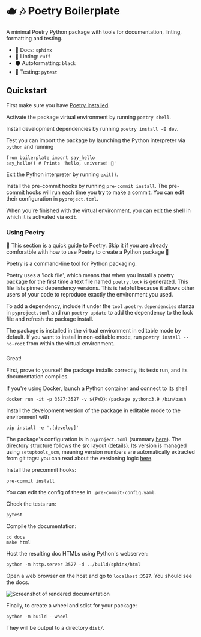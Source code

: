 # 🫖 🎶 Poetry Boilerplate

A minimal Poetry Python package with tools for documentation, linting, formatting and testing.

- 📜 Docs: `sphinx`
- 🧰 Linting: `ruff`
- ⚫ Autoformatting: `black`
- 🧪 Testing: `pytest`


## Quickstart

First make sure you have [Poetry installed](https://python-poetry.org/docs/).

Activate the package virtual environment by running `poetry shell`. 

Install development dependencies by running `poetry install -E dev`.

Test you can import the package by launching the Python interpreter via `python` and running
```
from boilerplate import say_hello
say_hello() # Prints 'hello, universe! 💫'
``` 

Exit the Python interpreter by running `exit()`.

Install the pre-commit hooks by running `pre-commit install`. The pre-commit hooks will run each time you try to make a commit. You can edit their configuration in `pyproject.toml`.



When you're finished with the virtual environment, you can exit the shell in which it is activated via `exit`.



### Using Poetry

🚨 This section is a quick guide to Poetry. Skip it if you are already comforatble with how to use Poetry to create a Python package 🚨

Poetry is a command-line tool for Python packaging.  

Poetry uses a 'lock file', which means that when you install a poetry package for the first time a text file named `poetry.lock` is generated. This file lists pinned dependency versions. This is helpful because it allows other users of your code to reproduce exactly the environment you used.

To add a dependency, include it under the `tool.poetry.dependencies` stanza in `pyproject.toml` and run `poetry update` to add the dependency to the lock file and refresh the package install.

The package is installed in the virtual environment in editable mode by default. If you want to install in non-editable mode, run `poetry install --no-root` from within the virtual environment.

###

Great! 


First, prove to yourself the package installs correctly, its tests run, and its documentation compiles.

If you're using Docker, launch a Python container and connect to its shell
```
docker run -it -p 3527:3527 -v ${PWD}:/package python:3.9 /bin/bash
```

Install the development version of the package in editable mode to the environment with
```
pip install -e '.[develop]'
```
The package's configuration is in `pyproject.toml` (summary [here](https://setuptools.pypa.io/en/latest/userguide/pyproject_config.html)). The directory structure follows the src layout ([details](https://setuptools.pypa.io/en/latest/userguide/package_discovery.html)). Its version is managed using `setuptools_scm`, meaning version numbers are automatically extracted from git tags: you can read about the versioning logic [here](https://pypi.org/project/setuptools-scm/).

Install the precommit hooks:
```
pre-commit install
```
You can edit the config of these in `.pre-commit-config.yaml`.

Check the tests run:
```
pytest
```
Compile the documentation:
```
cd docs
make html
```
Host the resulting doc HTMLs using Python's webserver:
```
python -m http.server 3527 -d ../build/sphinx/html
``` 
Open a web browser on the host and go to `localhost:3527`. You should see the docs.

![Screenshot of rendered documentation](assets/docs-screenshot.png)


Finally, to create a wheel and sdist for your package:
```
python -m build --wheel
```
They will be output to a directory `dist/`.
